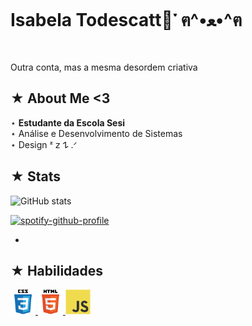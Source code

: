 <h1> Isabela Todescatt📜་ ฅ^•ﻌ•^ฅ </h1>
<p> Outra conta, mas a mesma desordem criativa </p>


## ★ About Me <3
⋆ **Estudante da Escola Sesi**  
⋆ Análise e Desenvolvimento de Sistemas  
⋆ Design ᶻ 𝗓 𐰁 .ᐟ  


## ★ Stats
![GitHub stats](https://github-readme-stats.vercel.app/api?username=isabelatodescatt2&show_icons=true&theme=moltack)

[![spotify-github-profile](https://spotify-github-profile.kittinanx.com/api/view?uid=obbl7mgc7223resqxai6oavpj&cover_image=false&theme=natemoo-re&show_offline=true&background_color=f5e1c0&interchange=false&bar_color=982b43&bar_color_cover=false)](https://spotify-github-profile.kittinanx.com/api/view?uid=obbl7mgc7223resqxai6oavpj&redirect=true)

-

## ★ Habilidades
<p align="left">
  <a href="https://www.w3schools.com/css/" target="_blank" rel="noreferrer">
    <img src="https://raw.githubusercontent.com/devicons/devicon/master/icons/css3/css3-original-wordmark.svg" alt="css3" width="40" height="40"/> 
  </a>
  <a href="https://www.w3.org/html/" target="_blank" rel="noreferrer">
    <img src="https://raw.githubusercontent.com/devicons/devicon/master/icons/html5/html5-original-wordmark.svg" alt="html5" width="40" height="40"/> 
  </a>
  <a href="https://developer.mozilla.org/en-US/docs/Web/JavaScript" target="_blank" rel="noreferrer">
    <img src="https://raw.githubusercontent.com/devicons/devicon/master/icons/javascript/javascript-original.svg" alt="javascript" width="40" height="40"/> 
  </a>
</p>
